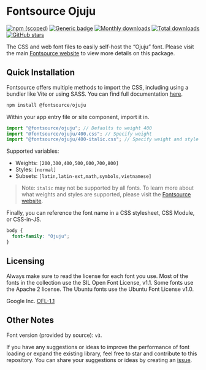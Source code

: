 # Fontsource Ojuju

[![npm (scoped)](https://img.shields.io/npm/v/@fontsource/ojuju?color=brightgreen)](https://www.npmjs.com/package/@fontsource/ojuju) [![Generic badge](https://img.shields.io/badge/fontsource-passing-brightgreen)](https://github.com/fontsource/fontsource) [![Monthly downloads](https://badgen.net/npm/dm/@fontsource/ojuju)](https://github.com/fontsource/fontsource) [![Total downloads](https://badgen.net/npm/dt/@fontsource/ojuju)](https://github.com/fontsource/fontsource) [![GitHub stars](https://img.shields.io/github/stars/fontsource/fontsource.svg?style=social&label=Star)](https://github.com/fontsource/fontsource/stargazers)

The CSS and web font files to easily self-host the “Ojuju” font. Please visit the main [Fontsource website](https://fontsource.org/fonts/ojuju) to view more details on this package.

## Quick Installation

Fontsource offers multiple methods to import the CSS, including using a bundler like Vite or using SASS. You can find full documentation [here](https://fontsource.org/docs/getting-started/introduction).

```javascript
npm install @fontsource/ojuju
```

Within your app entry file or site component, import it in.

```javascript
import "@fontsource/ojuju"; // Defaults to weight 400
import "@fontsource/ojuju/400.css"; // Specify weight
import "@fontsource/ojuju/400-italic.css"; // Specify weight and style
```

Supported variables:
- Weights: `[200,300,400,500,600,700,800]`
- Styles: `[normal]`
- Subsets: `[latin,latin-ext,math,symbols,vietnamese]`

> Note: `italic` may not be supported by all fonts. To learn more about what weights and styles are supported, please visit the [Fontsource website](https://fontsource.org/fonts/ojuju).

Finally, you can reference the font name in a CSS stylesheet, CSS Module, or CSS-in-JS.

```css
body {
  font-family: "Ojuju";
}
```

## Licensing
Always make sure to read the license for each font you use. Most of the fonts in the collection use the SIL Open Font License, v1.1. Some fonts use the Apache 2 license. The Ubuntu fonts use the Ubuntu Font License v1.0.

Google Inc.
[OFL-1.1](http://scripts.sil.org/OFL)

## Other Notes
Font version (provided by source): `v3`.

If you have any suggestions or ideas to improve the performance of font loading or expand the existing library, feel free to star and contribute to this repository. You can share your suggestions or ideas by creating an [issue](https://github.com/fontsource/fontsource/issues).